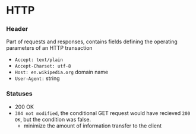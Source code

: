 # HTTP
### Header
Part of requests and responses, contains fields defining the operating parameters of an HTTP transaction
- `Accept: text/plain`
- `Accept-Charset: utf-8`
- `Host: en.wikipedia.org` domain name 
- `User-Agent:` string

### Statuses
- 200 OK
- `304 not modified`, the conditional GET request would have recieved `200 OK`, but the condition was false.
  - minimize the amount of information transfer to the client
